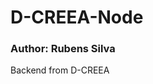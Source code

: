 # D-CREEA-Node

### Author: Rubens Silva

Backend from D-CREEA



<!-- antes de tudo, 
- instalar o node versão 12.19.0 (https://nodejs.org/dist/v12.19.0/)
- na pasta do projeto back e front, executar 
	npm i 

ARQUIVO .ENV====
1. criei um arquivo ".env" na raiz do projeto backend
o arquivo se parece com isso:

PORT=42041
MONGODB_URL='sua_string_mongodb'

==== CONECTAR AO BANCO ====
2. criei uma conta no atlas mongodb

3. criei um banco de dados, um usuário e seu acesso (guiado pelo atlas)

4. cliquei em 'connect' e 'por driver node'

5. copiei a string de conexão e colei no arquivo .env na parte de sua_string_mongodb

==== COMANDOS PARA RODAR NO AMBIENTE DEV ====
6. na pasta do projeto back, abri um cmd e digitei
npm run dev

7. na pasta do projeto front, abri um cmd e digitei
nmp run dev -->

